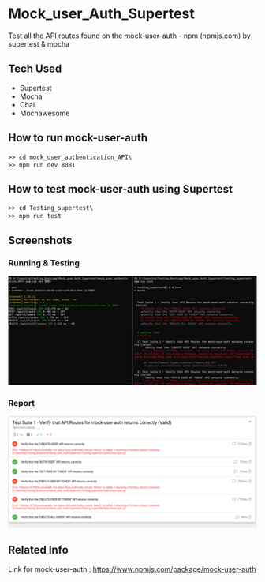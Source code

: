# Mock_user_Auth_Supertest
Test all the API routes found on the  mock-user-auth - npm (npmjs.com) by supertest &amp; mocha

## Tech Used
- Supertest
- Mocha
- Chai
- Mochawesome

## How to run mock-user-auth
```
>> cd mock_user_authentication_API\
>> npm run dev 8081
```
## How to test mock-user-auth using Supertest
```
>> cd Testing_supertest\
>> npm run test
```
## Screenshots
### Running & Testing
![tap](screenshots/run_test.png)
### Report
![tap](screenshots/report.png)

## Related Info
Link for mock-user-auth : https://www.npmjs.com/package/mock-user-auth 

